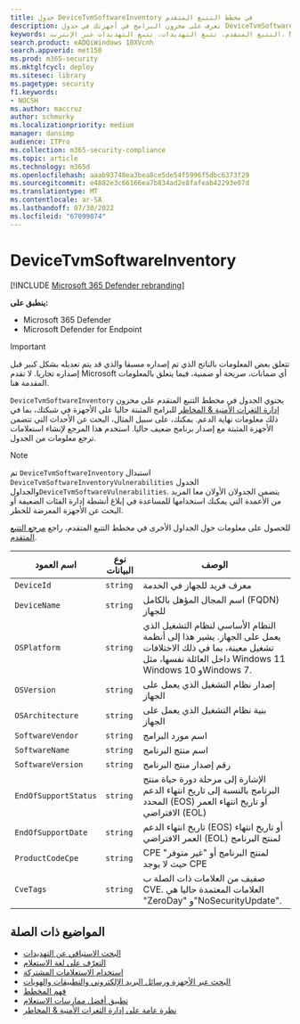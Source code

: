 ```yaml
---
title: جدول DeviceTvmSoftwareInventory في مخطط التتبع المتقدم
description: تعرف على مخزون البرامج في أجهزتك في جدول DeviceTvmSoftwareInventory لمخطط التتبع المتقدم.
keywords: التتبع المتقدم، تتبع التهديدات، تتبع التهديدات عبر الإنترنت، Microsoft 365 Defender، microsoft 365، m365، البحث، الاستعلام، بيانات تتبع الاستخدام، مرجع المخطط، kusto، الجدول، العمود، نوع البيانات، الوصف، إدارة الثغرات الأمنية & التهديد، أجهزة التلفزيون، إدارة الأجهزة، البرامج، المخزون، الثغرات الأمنية، معرف CVE، OS DeviceTvmSoftwareInventoryVulnerabilities
search.product: eADQiWindows 10XVcnh
search.appverid: met150
ms.prod: m365-security
ms.mktglfcycl: deploy
ms.sitesec: library
ms.pagetype: security
f1.keywords:
- NOCSH
ms.author: maccruz
author: schmurky
ms.localizationpriority: medium
manager: dansimp
audience: ITPro
ms.collection: m365-security-compliance
ms.topic: article
ms.technology: m365d
ms.openlocfilehash: aaab93748ea3bea8ce5de54f5996f5dbc6373f29
ms.sourcegitcommit: e4882e3c66166ea7b834ad2e8fafeab42293e07d
ms.translationtype: MT
ms.contentlocale: ar-SA
ms.lasthandoff: 07/30/2022
ms.locfileid: "67099074"
---
```

# <a name="devicetvmsoftwareinventory"></a>DeviceTvmSoftwareInventory

[!INCLUDE [Microsoft 365 Defender rebranding](../includes/microsoft-defender.md)]


**ينطبق على:**
- Microsoft 365 Defender
- Microsoft Defender for Endpoint

>[!IMPORTANT]
> تتعلق بعض المعلومات بالناتج الذي تم إصداره مسبقا والذي قد يتم تعديله بشكل كبير قبل إصداره تجاريا. لا تقدم Microsoft أي ضمانات، صريحة أو ضمنية، فيما يتعلق بالمعلومات المقدمة هنا.


`DeviceTvmSoftwareInventory` يحتوي الجدول في مخطط التتبع المتقدم على مخزون [إدارة الثغرات الأمنية & المخاطر](/windows/security/threat-protection/microsoft-defender-atp/next-gen-threat-and-vuln-mgt) للبرامج المثبتة حاليا على الأجهزة في شبكتك، بما في ذلك معلومات نهاية الدعم. يمكنك، على سبيل المثال، البحث عن الأحداث التي تتضمن الأجهزة المثبتة مع إصدار برنامج ضعيف حاليا. استخدم هذا المرجع لإنشاء استعلامات ترجع معلومات من الجدول.

>[!NOTE]
> تم `DeviceTvmSoftwareInventory` استبدال `DeviceTvmSoftwareInventoryVulnerabilities` الجدول والجداول`DeviceTvmSoftwareVulnerabilities`. يتضمن الجدولان الأولان معا المزيد من الأعمدة التي يمكنك استخدامها للمساعدة في إبلاغ أنشطة إدارة الفئات الضعيفة أو البحث عن الأجهزة المعرضة للخطر.

للحصول على معلومات حول الجداول الأخرى في مخطط التتبع المتقدم، راجع [مرجع التتبع المتقدم](advanced-hunting-schema-tables.md).

| اسم العمود | نوع البيانات | الوصف |
|-------------|-----------|-------------|
| `DeviceId` | `string` | معرف فريد للجهاز في الخدمة |
| `DeviceName` | `string` | اسم المجال المؤهل بالكامل (FQDN) للجهاز |
| `OSPlatform` | `string` | النظام الأساسي لنظام التشغيل الذي يعمل على الجهاز. يشير هذا إلى أنظمة تشغيل معينة، بما في ذلك الاختلافات داخل العائلة نفسها، مثل Windows 11 Windows 10 وWindows 7. |
| `OSVersion` | `string` | إصدار نظام التشغيل الذي يعمل على الجهاز |
| `OSArchitecture` | `string` | بنية نظام التشغيل الذي يعمل على الجهاز |
| `SoftwareVendor` | `string` | اسم مورد البرامج |
| `SoftwareName` | `string` | اسم منتج البرنامج |
| `SoftwareVersion` | `string` | رقم إصدار منتج البرنامج |
| `EndOfSupportStatus` | `string` | الإشارة إلى مرحلة دورة حياة منتج البرنامج بالنسبة إلى تاريخ انتهاء الدعم المحدد (EOS) أو تاريخ انتهاء العمر الافتراضي (EOL) |
| `EndOfSupportDate` | `string` | تاريخ انتهاء الدعم (EOS) أو تاريخ انتهاء العمر الافتراضي (EOL) لمنتج البرنامج |
| `ProductCodeCpe` | `string` | CPE لمنتج البرنامج أو "غير متوفر" حيث لا يوجد CPE |
| `CveTags` | `string` | صفيف من العلامات ذات الصلة ب CVE. العلامات المعتمدة حاليا هي "ZeroDay" و"NoSecurityUpdate".

## <a name="related-topics"></a>المواضيع ذات الصلة

- [البحث الاستباقي عن التهديدات](advanced-hunting-overview.md)
- [التعرّف على لغة الاستعلام](advanced-hunting-query-language.md)
- [استخدام الاستعلامات المشتركة](advanced-hunting-shared-queries.md)
- [البحث عبر الأجهزة ورسائل البريد الإلكتروني والتطبيقات والهويات](advanced-hunting-query-emails-devices.md)
- [فهم المخطط](advanced-hunting-schema-tables.md)
- [تطبيق أفضل ممارسات الاستعلام](advanced-hunting-best-practices.md)
- [نظرة عامة على إدارة الثغرات الأمنية & المخاطر](/windows/security/threat-protection/microsoft-defender-atp/next-gen-threat-and-vuln-mgt)
